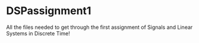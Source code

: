 # DSPassignment1
All the files needed to get through the first assignment of Signals and Linear Systems in Discrete Time!
